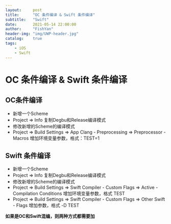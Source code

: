 ```yaml
---
layout:     post
title:      "OC 条件编译 & Swift 条件编译"
subtitle:   "Swift"
date:       2021-05-14 22:00:00
author:     "FishYan"
header-img: "img/UWP-header.jpg" 
catalog:    true
tags:
    - iOS
    - Swift
---
```


# OC 条件编译 & Swift 条件编译

## OC条件编译
- 新增一个Scheme
- Project => Info 复制Degbu和Release编译模式
- 修改新增的Scheme的编译模式
- Project => Build Settings => App Clang - Preprocessing => Preprocessor - Macros 增加环境变量参数，格式：TEST=1
## Swift 条件编译
- 新增一个Scheme 
- Project => Info 复制Degbu和Release编译模式 
- 修改新增的Scheme的编译模式
- Project => Build Settings => Swift Compiler - Custom Flags => Active - Compilation Conditions 增加环境变量参数，格式 TEST
- Project => Build Settings => Swift Compiler - Custom Flags => Other Swift - Flags 增加参数，格式 -D TEST

**如果是OC和Swift混编，则两种方式都需要加**